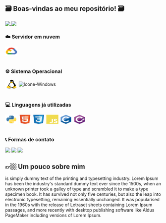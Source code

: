 ## 🗃 Boas-vindas ao meu repositório! 🗃

<a href="https://github.com/myke159/github-readme-stats">
  <img height=170 align="center" src="https://github-readme-stats.vercel.app/api?username=myke159&rank_icon=github&show_icons=true&title_color=00ffd1&icon_color=00ffd1&text_color=e8e8e8&bg_color=151515" />
</a>

<a href="https://github.com/myke159/convoychat">
  <img height=170 align="center" src="https://github-readme-stats.vercel.app/api/top-langs?username=myke159&layout=compact&langs_count=8&card_width=320&show_icons=true&title_color=00ffd1&icon_color=00ffd1&text_color=e8e8e8&bg_color=151515" />
</a>
<br>

<h3>☁️ Servidor em nuvem </h3>
<div style="display: inline_block">
  <img align="center" alt="Icone-GoogleCloud" height="30" width="40" src="https://raw.githubusercontent.com/devicons/devicon/master/icons/googlecloud/googlecloud-original.svg">
</div>
<br>

<h3>⚙️ Sistema Operacional </h3>
<div style="display: inline_block">
  <img align="center" alt="Icone-Linux" height="30" width="40" src="https://raw.githubusercontent.com/devicons/devicon/master/icons/linux/linux-original.svg">
  <img align="center" alt="Icone-Windows" height="30" width="40" src="https://raw.githubusercontent.com/devicons/devicon/blob/master/icons/windows8/windows8-original.svg">
</div>
<br>

<h3>💻 Linguagens já utilizadas </h3>
<div style="display: inline_block">
  <img align="center" alt="Icone-Python" height="30" width="40" src="https://raw.githubusercontent.com/devicons/devicon/master/icons/python/python-original.svg">
  <img align="center" alt="Icone-HTML" height="30" width="40" src="https://raw.githubusercontent.com/devicons/devicon/master/icons/html5/html5-original.svg">
  <img align="center" alt="Icone-CSS" height="30" width="40" src="https://raw.githubusercontent.com/devicons/devicon/master/icons/css3/css3-original.svg">
  <img align="center" alt="Rafa-Js" height="30" width="40" src="https://raw.githubusercontent.com/devicons/devicon/master/icons/javascript/javascript-plain.svg">
  <img align="center" alt="Icone-Csharp" height="30" width="40" src="https://raw.githubusercontent.com/devicons/devicon/master/icons/c/c-original.svg">
  <img align="center" alt="Icone-Csharp" height="30" width="40" src="https://raw.githubusercontent.com/devicons/devicon/master/icons/csharp/csharp-original.svg">
</div>
<br>

<h3>📞 Formas de contato</h3>
<div> 
  <a href="https://instagram.com/myke.lls" target="_blank"><img src="https://img.shields.io/badge/-Instagram-%23E4405F?style=for-the-badge&logo=instagram&logoColor=white" target="_blank"></a>
  <a href = "mailto:myke676@gmail.com"><img src="https://img.shields.io/badge/-Gmail-%23333?style=for-the-badge&logo=gmail&logoColor=white" target="_blank"></a>
  <a href="https://www.linkedin.com/in/myke-bueno-7bb961226" target="_blank"><img src="https://img.shields.io/badge/-LinkedIn-%230077B5?style=for-the-badge&logo=linkedin&logoColor=white" target="_blank"></a> 
</div>

## 👉🏼 Um pouco sobre mim 
<p>is simply dummy text of the printing and typesetting industry. Lorem Ipsum has been the industry's standard dummy text ever since the 1500s, when an unknown printer took a galley of type and scrambled it to make a type specimen book. It has survived not only five centuries, but also the leap into electronic typesetting, remaining essentially unchanged. It was popularised in the 1960s with the release of Letraset sheets containing Lorem Ipsum passages, and more recently with desktop publishing software like Aldus PageMaker including versions of Lorem Ipsum.</p>
